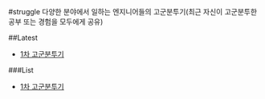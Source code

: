 #struggle
다양한 분야에서 일하는 엔지니어들의 고군분투기(최근 자신이 고군분투한 공부 또는 경험을 모두에게 공유)

##Latest
+ [1차 고군분투기](https://github.com/kodevops/struggle/tree/master/list/1)

###List
+ [1차 고군분투기](https://github.com/kodevops/struggle/tree/master/list/1)
